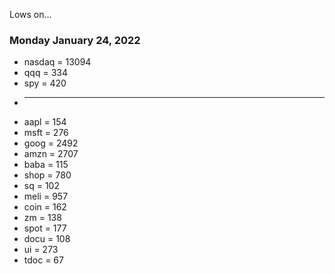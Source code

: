 
Lows on...

### Monday January 24, 2022

* nasdaq = 13094
* qqq = 334
* spy = 420
* - - - - - 
* aapl = 154
* msft = 276
* goog = 2492
* amzn = 2707
* baba = 115
* shop = 780
* sq = 102
* meli = 957
* coin = 162
* zm = 138
* spot = 177
* docu = 108
* ui = 273
* tdoc = 67
